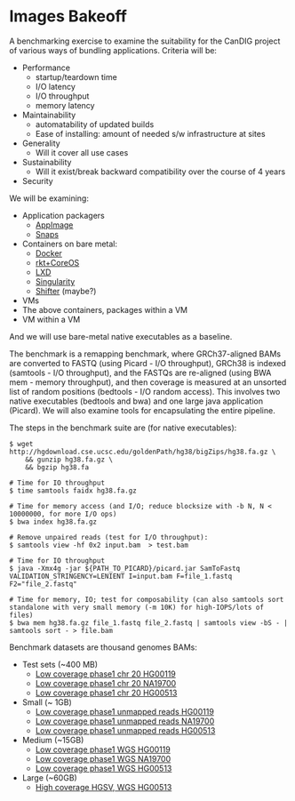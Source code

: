 # Images Bakeoff

A benchmarking exercise to examine the suitability for the CanDIG project of various 
ways of bundling applications.  Criteria will be:

- Performance
    - startup/teardown time
    - I/O latency
    - I/O throughput
    - memory latency
- Maintainability
    - automatability of updated builds
    - Ease of installing: amount of needed s/w infrastructure at sites
- Generality
    - Will it cover all use cases
- Sustainability
    - Will it exist/break backward compatibility over the course of 4 years
- Security

We will be examining:
- Application packagers
    - [AppImage](http://appimage.org)
    - [Snaps](http://snapcraft.io)
- Containers on bare metal:
    - [Docker](http://docker.com)
    - [rkt+CoreOS](https://coreos.com/rkt/)
    - [LXD](https://www.ubuntu.com/cloud/lxd)
    - [Singularity](http://singularity.lbl.gov)
    - [Shifter](https://github.com/NERSC/shifter) (maybe?)
- VMs
- The above containers, packages within a VM
- VM within a VM

And we will use bare-metal native executables as a baseline.

The benchmark is a remapping benchmark, where GRCh37-aligned BAMs
are converted to FASTQ (using Picard - I/O throughput), GRCh38 is
indexed (samtools - I/O throughput), and the FASTQs are re-aligned
(using BWA mem - memory throughput), and then coverage is measured
at an unsorted list of random positions (bedtools - I/O random
access).  This involves two native executables (bedtools and bwa) and
one large java application (Picard).  We will also examine tools for
encapsulating the entire pipeline.

The steps in the benchmark suite are (for native executables):

```
$ wget http://hgdownload.cse.ucsc.edu/goldenPath/hg38/bigZips/hg38.fa.gz \
    && gunzip hg38.fa.gz \
    && bgzip hg38.fa

# Time for IO throughput
$ time samtools faidx hg38.fa.gz

# Time for memory access (and I/O; reduce blocksize with -b N, N < 10000000, for more I/O ops)
$ bwa index hg38.fa.gz

# Remove unpaired reads (test for I/O throughput):
$ samtools view -hf 0x2 input.bam  > test.bam

# Time for IO throughput
$ java -Xmx4g -jar ${PATH_TO_PICARD}/picard.jar SamToFastq VALIDATION_STRINGENCY=LENIENT I=input.bam F=file_1.fastq F2="file_2.fastq"

# Time for memory, IO; test for composability (can also samtools sort standalone with very small memory (-m 10K) for high-IOPS/lots of files)
$ bwa mem hg38.fa.gz file_1.fastq file_2.fastq | samtools view -bS - | samtools sort - > file.bam
```

Benchmark datasets are thousand genomes BAMs:

* Test sets (~400 MB)
    - [Low coverage phase1 chr 20 HG00119](ftp://ftp.1000genomes.ebi.ac.uk/vol1/ftp/phase1/data/HG00119/alignment/HG00119.chrom20.ILLUMINA.bwa.GBR.low_coverage.20101123.bam)
    - [Low coverage phase1 chr 20 NA19700](ftp://ftp.1000genomes.ebi.ac.uk/vol1/ftp/phase1/data/NA19700/alignment/NA19700.chrom20.ILLUMINA.bwa.ASW.low_coverage.20101123.bam)
    - [Low coverage phase1 chr 20 HG00513](ftp://ftp.1000genomes.ebi.ac.uk/vol1/ftp/phase1/data/HG00513/alignment/HG00513.chrom20.ILLUMINA.bwa.CHS.low_coverage.20101123.bam)
* Small (~ 1GB)
    - [Low coverage phase1 unmapped reads HG00119](ftp://ftp.1000genomes.ebi.ac.uk/vol1/ftp/phase1/data/HG00119/alignment/HG00119.unmapped.ILLUMINA.bwa.GBR.low_coverage.20101123.bam)
    - [Low coverage phase1 unmapped reads NA19700](ftp://ftp.1000genomes.ebi.ac.uk/vol1/ftp/phase1/data/NA19700/alignment/NA19700.unmapped.ILLUMINA.bwa.ASW.low_coverage.20101123.bam)
    - [Low coverage phase1 unmapped reads HG00513](ftp://ftp.1000genomes.ebi.ac.uk/vol1/ftp/phase1/data/HG00513/alignment/HG00513.unmapped.ILLUMINA.bwa.CHS.low_coverage.20101123.bam)
* Medium (~15GB)
    - [Low coverage phase1 WGS HG00119](ftp://ftp.1000genomes.ebi.ac.uk/vol1/ftp/phase1/data/HG00119/alignment/HG00119.mapped.ILLUMINA.bwa.GBR.low_coverage.20101123.bam)
    - [Low coverage phase1 WGS NA19700](ftp://ftp.1000genomes.ebi.ac.uk/vol1/ftp/phase1/data/NA19700/alignment/NA19700.mapped.ILLUMINA.bwa.ASW.low_coverage.20101123.bam)
    - [Low coverage phase1 WGS HG00513](ftp://ftp.1000genomes.ebi.ac.uk/vol1/ftp/phase1/data/HG00513/alignment/HG00513.unmapped.ILLUMINA.bwa.CHS.low_coverage.20101123.bam)
* Large (~60GB)
    - [High coverage HGSV, WGS HG00513](ftp://ftp.1000genomes.ebi.ac.uk/vol1/ftp/data_collections/hgsv_sv_discovery/data/CHS/HG00513/high_cov_alignment/HG00513.alt_bwamem_GRCh38DH.20150715.CHS.high_coverage.cram)
